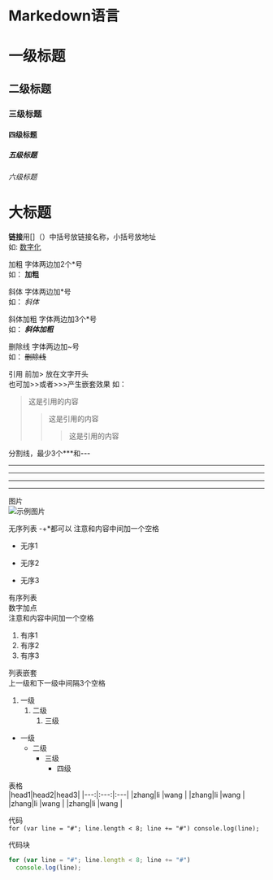 # Markedown语言
# 一级标题
## 二级标题
### 三级标题
#### 四级标题
##### 五级标题
###### 六级标题

大标题
===

 **链接**用[]（）中括号放链接名称，小括号放地址</br>
 如: [数字化](http://www.baidu.com)

 加粗 字体两边加2个*号</br>
 如： **加粗**

 斜体 字体两边加*号</br>
 如： *斜体*
 
 斜体加粗 字体两边加3个*号</br>
 如： ***斜体加粗***

 删除线 字体两边加~号</br>
如： ~~删除线~~</br>

引用 前加> 放在文字开头</br>
也可加>>或者>>>产生嵌套效果
如：</br>
>这是引用的内容
>>这是引用的内容
>>>这是引用的内容</br>

分割线，最少3个***和---</br>
***
****
---
----


图片</br>
![示例图片](http://img.hb.aicdn.com/f40e6c20b8cd1047f746fb5b77ab45e4b48257c418690c-Id4FeY_fw658)</br>

无序列表
-+*都可以
注意和内容中间加一个空格
- 无序1
+ 无序2
* 无序3

有序列表</br>
数字加点</br>
注意和内容中间加一个空格
1. 有序1
1. 有序2
2. 有序3

列表嵌套</br>
上一级和下一级中间隔3个空格
1. 一级
    1. 二级
        1. 三级

* 一级
    + 二级
        - 三级
            * 四级

表格</br>
|head1|head2|head3|
|---:|:---:|:---|
|zhang|li   |wang |
|zhang|li   |wang |
|zhang|li   |wang |
|zhang|li   |wang |

代码</br>
`
for (var line = "#"; line.length < 8; line += "#")
  console.log(line);
`

代码块
```js
for (var line = "#"; line.length < 8; line += "#")
  console.log(line);
```


